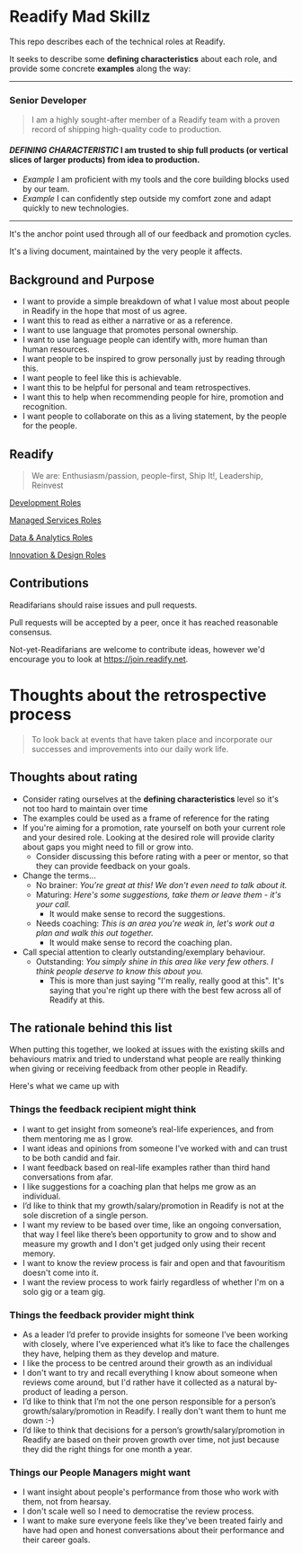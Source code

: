 # Readify Mad Skillz

This repo describes each of the technical roles at Readify.

It seeks to describe some **defining characteristics** about each role, and provide some concrete **examples** along the way:

  ---
  ### Senior Developer
  > I am a highly sought-after member of a Readify team with a proven record of shipping high-quality code to production.

  #### _DEFINING CHARACTERISTIC_ I am trusted to ship full products (or vertical slices of larger products) from idea to production.
  - _Example_ I am proficient with my tools and the core building blocks used by our team.
  - _Example_ I can confidently step outside my comfort zone and adapt quickly to new technologies.
  ---

It's the anchor point used through all of our feedback and promotion cycles.

It's a living document, maintained by the very people it affects.

## Background and Purpose

- I want to provide a simple breakdown of what I value most about people in Readify in the hope that most of us agree.
- I want this to read as either a narrative or as a reference.
- I want to use language that promotes personal ownership.
- I want to use language people can identify with, more human than human resources.
- I want people to be inspired to grow personally just by reading through this.
- I want people to feel like this is achievable.
- I want this to be helpful for personal and team retrospectives.
- I want this to help when recommending people for hire, promotion and recognition.
- I want people to collaborate on this as a living statement, by the people for the people.

## Readify

> We are: Enthusiasm/passion, people-first, Ship It!, Leadership, Reinvest

[Development Roles](Development.md)

[Managed Services Roles](Managed%20Services.md)

[Data & Analytics Roles](DataAndAnalytics.md)

[Innovation & Design Roles](InnovationAndDesign.md)

## Contributions

Readifarians should raise issues and pull requests.

Pull requests will be accepted by a peer, once it has reached reasonable consensus.

Not-yet-Readifarians are welcome to contribute ideas, however we'd encourage you to look at https://join.readify.net.


# Thoughts about the retrospective process
> To look back at events that have taken place and incorporate our successes and improvements into our daily work life.


## Thoughts about rating
- Consider rating ourselves at the **defining characteristics** level so it's not too hard to maintain over time
- The examples could be used as a frame of reference for the rating
- If you're aiming for a promotion, rate yourself on both your current role and your desired role. Looking at the desired role will provide clarity about gaps you might need to fill or grow into.
  - Consider discussing this before rating with a peer or mentor, so that they can provide feedback on your goals.
- Change the terms...
  - No brainer: _You're great at this! We don't even need to talk about it._
  - Maturing: _Here's some suggestions, take them or leave them - it's your call._
    - It would make sense to record the suggestions.
  - Needs coaching: _This is an area you're weak in, let's work out a plan and walk this out together._
    - It would make sense to record the coaching plan.
- Call special attention to clearly outstanding/exemplary behaviour.
  - Outstanding: _You simply shine in this area like very few others. I think people deserve to know this about you._
    - This is more than just saying "I'm really, really good at this". It's saying that you're right up there with the best few across all of Readify at this.

## The rationale behind this list

When putting this together, we looked at issues with the existing skills and behaviours matrix and tried to understand what people are really thinking when giving or receiving feedback from other people in Readify.

Here's what we came up with

### Things the feedback recipient might think
- I want to get insight from someone’s real-life experiences, and from them mentoring me as I grow.
- I want ideas and opinions from someone I’ve worked with and can trust to be both candid and fair.
- I want feedback based on real-life examples rather than third hand conversations from afar.
- I like suggestions for a coaching plan that helps me grow as an individual.
- I’d like to think that my growth/salary/promotion in Readify is not at the sole discretion of a single person.
- I want my review to be based over time, like an ongoing conversation, that way I feel like there’s been opportunity to grow and to show and measure my growth and I don't get judged only using their recent memory.
- I want to know the review process is fair and open and that favouritism doesn't come into it.
- I want the review process to work fairly regardless of whether I'm on a solo gig or a team gig.

### Things the feedback provider might think
- As a leader I’d prefer to provide insights for someone I’ve been working with closely, where I’ve experienced what it’s like to face the challenges they have, helping them as they develop and mature.
- I like the process to be centred around their growth as an individual
- I don't want to try and recall everything I know about someone when reviews come around, but I'd rather have it collected as a natural by-product of leading a person.
- I’d like to think that I’m not the one person responsible for a person’s growth/salary/promotion in Readify. I really don't want them to hunt me down :-)
- I’d like to think that decisions for a person’s growth/salary/promotion in Readify are based on their proven growth over time, not just because they did the right things for one month a year.

### Things our People Managers might want
- I want insight about people's performance from those who work with them, not from hearsay.
- I don't scale well so I need to democratise the review process.
- I want to make sure everyone feels like they've been treated fairly and have had open and honest conversations about their performance and their career goals.
